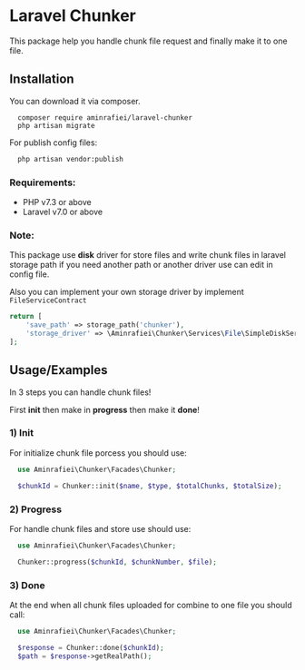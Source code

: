
# Laravel Chunker

This package help you handle chunk file request and finally make it to one file.


## Installation

You can download it via composer.
```
  composer require aminrafiei/laravel-chunker
  php artisan migrate
```
For publish config files:
```bash
  php artisan vendor:publish
``` 


### Requirements:

- PHP v7.3 or above
- Laravel v7.0 or above


### Note:

This package use **disk** driver for store files and write chunk files in laravel storage path if you need another path or another driver use can edit in config file.

Also you can implement your own storage driver by implement ```FileServiceContract```

```php
return [
    'save_path' => storage_path('chunker'),
    'storage_driver' => \Aminrafiei\Chunker\Services\File\SimpleDiskService::class,
];

````
## Usage/Examples

In 3 steps you can handle chunk files!

First **init** then make in **progress** then make it **done**!

### 1) Init

For initialize chunk file porcess you should use:

```php
  use Aminrafiei\Chunker\Facades\Chunker;

  $chunkId = Chunker::init($name, $type, $totalChunks, $totalSize);
```

### 2) Progress

For handle chunk files and store use should use:

```php
  use Aminrafiei\Chunker\Facades\Chunker;

  Chunker::progress($chunkId, $chunkNumber, $file);
```

### 3) Done

At the end when all chunk files uploaded for combine to one file you should call:

```php
  use Aminrafiei\Chunker\Facades\Chunker;

  $response = Chunker::done($chunkId);
  $path = $response->getRealPath();
```


